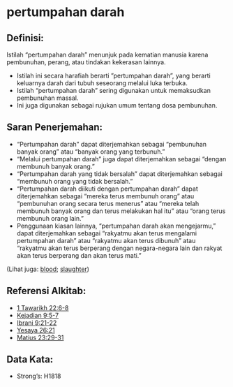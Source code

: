 # pertumpahan darah

## Definisi:

Istilah “pertumpahan darah” menunjuk pada kematian manusia karena pembunuhan, perang, atau tindakan kekerasan lainnya.

* Istilah ini secara harafiah berarti ”pertumpahan darah”, yang berarti keluarnya darah dari tubuh seseorang melalui luka terbuka.
* Istilah “pertumpahan darah” sering digunakan untuk memaksudkan pembunuhan massal.
* Ini juga digunakan sebagai rujukan umum tentang dosa pembunuhan.

## Saran Penerjemahan:

* “Pertumpahan darah” dapat diterjemahkan sebagai “pembunuhan banyak orang” atau “banyak orang yang terbunuh.”
* “Melalui pertumpahan darah” juga dapat diterjemahkan sebagai “dengan membunuh banyak orang.”
* “Pertumpahan darah yang tidak bersalah” dapat diterjemahkan sebagai “membunuh orang yang tidak bersalah.”
* “Pertumpahan darah diikuti dengan pertumpahan darah” dapat diterjemahkan sebagai “mereka terus membunuh orang” atau “pembunuhan orang secara terus menerus” atau “mereka telah membunuh banyak orang dan terus melakukan hal itu” atau “orang terus membunuh orang lain.”
* Penggunaan kiasan lainnya, “pertumpahan darah akan mengejarmu,” dapat diterjemahkan sebagai “rakyatmu akan terus mengalami pertumpahan darah” atau “rakyatmu akan terus dibunuh” atau “rakyatmu akan terus berperang dengan negara-negara lain dan rakyat akan terus berperang dan akan terus mati.”

(Lihat juga: [blood](../kt/blood.md); [slaughter](../other/slaughter.md))

## Referensi Alkitab:

* [1 Tawarikh 22:6-8](rc://en/tn/help/1ch/22/06)
* [Kejadian 9:5-7](rc://en/tn/help/gen/09/05)
* [Ibrani 9:21-22](rc://en/tn/help/heb/09/21)
* [Yesaya 26:21](rc://en/tn/help/isa/26/21)
* [Matius 23:29-31](rc://en/tn/help/mat/23/29)

## Data Kata:

* Strong’s: H1818

